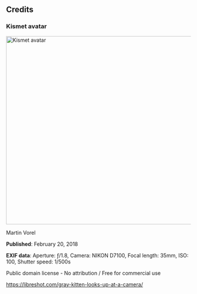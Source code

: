 ## Credits

### Kismet avatar

<img src="image/Kismet-profile.png" alt="Kismet avatar" width="512" height="512">

Martin Vorel

**Published**: February 20, 2018 

**EXIF data**: Aperture: ƒ/1.8, Camera: NIKON D7100, Focal length: 35mm, ISO: 100, Shutter speed: 1/500s

Public domain license - No attribution / Free for commercial use

https://libreshot.com/gray-kitten-looks-up-at-a-camera/
